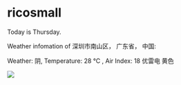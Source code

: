# ricosmall

Today is Thursday.

Weather infomation of 深圳市南山区， 广东省， 中国: 

Weather: 阴, Temperature: 28 ℃ , Air Index: 18 优雷电 黄色

<img src="https://github-readme-stats.vercel.app/api?username=ricosmall&show_icons=true" />
